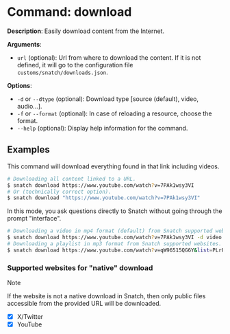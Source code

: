# Command: download

**Description**: Easily download content from the Internet.

**Arguments**:
* `url` (optional): Url from where to download the content. If it is not defined, it will go to the configuration file `customs/snatch/downloads.json`.

**Options**:
* `-d` or `--dtype` (optional): Download type [source (default), video, audio...].
* `-f` or `--format` (optional): In case of reloading a resource, choose the format.
* `--help` (optional): Display help information for the command.

## Examples

This command will download everything found in that link including videos.
```bash
# Downloading all content linked to a URL.
$ snatch download https://www.youtube.com/watch?v=7PAk1wsy3VI
# Or (technically correct option).
$ snatch download "https://www.youtube.com/watch?v=7PAk1wsy3VI"
```

In this mode, you ask questions directly to Snatch without going through the prompt "interface".
```bash
# Downloading a video in mp4 format (default) from Snatch supported websites.
$ snatch download https://www.youtube.com/watch?v=7PAk1wsy3VI -d video
# Downloading a playlist in mp3 format from Snatch supported websites.
$ snatch download https://www.youtube.com/watch?v=qW96515QG6Y&list=PLrFPX1Vfqk3ehZKSFeb9pVIHqxqrNW8Sy -d video -f mp3
```

### Supported websites for "native" download

> [!NOTE]  
> If the website is not a native download in Snatch, then only public files accessible from the provided URL will be downloaded.

* [x] X/Twitter
* [x] YouTube